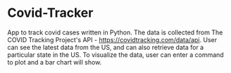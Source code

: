 # Covid-Tracker
App to track covid cases written in Python. The data is collected from The COVID Tracking Project's API - https://covidtracking.com/data/api.
User can see the latest data from the US, and can also retrieve data for a particular state in the US. To visualize the data, user can enter a command to plot and a bar chart will show.
